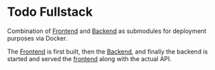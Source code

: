 [frontend]: ../../../Todo-Frontend
[backend]: ../../../Todo-Backend

# Todo Fullstack

Combination of [Frontend][frontend] and [Backend][backend] as submodules for deployment purposes via Docker.

The [Frontend][frontend] is first built, then the [Backend][backend], and finally the backend is started and served the [frontend] along with the actual API.

